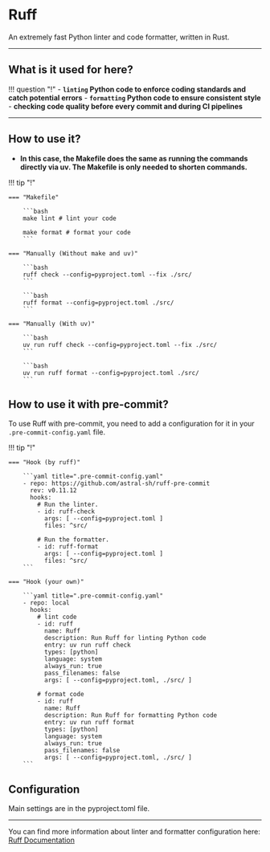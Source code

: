 # Ruff

An extremely fast Python linter and code formatter, written in Rust.

---

## What is it used for here?
!!! question "!"
    - **`linting` Python code to enforce coding standards and catch potential errors**
    - **`formatting` Python code to ensure consistent style**
    - **сhecking code quality before every commit and during CI pipelines**

---

## How to use it?

- **In this case, the Makefile does the same as running the commands directly via uv. The Makefile is only needed to shorten commands.**

!!! tip "!"

    === "Makefile"

        ```bash
        make lint # lint your code

        make format # format your code
        ```

    === "Manually (Without make and uv)"

        ```bash
        ruff check --config=pyproject.toml --fix ./src/
        ```

        ```bash
        ruff format --config=pyproject.toml ./src/
        ```

    === "Manually (With uv)"

        ```bash
        uv run ruff check --config=pyproject.toml --fix ./src/
        ```

        ```bash
        uv run ruff format --config=pyproject.toml ./src/
        ```

## How to use it with pre-commit?

To use Ruff with pre-commit, you need to add a configuration for it in your `.pre-commit-config.yaml` file.

!!! tip "!"

    === "Hook (by ruff)"

        ```yaml title=".pre-commit-config.yaml"
        - repo: https://github.com/astral-sh/ruff-pre-commit
          rev: v0.11.12
          hooks:
            # Run the linter.
            - id: ruff-check
              args: [ --config=pyproject.toml ]
              files: ^src/

            # Run the formatter.
            - id: ruff-format
              args: [ --config=pyproject.toml ]
              files: ^src/
        ```

    === "Hook (your own)"

        ```yaml title=".pre-commit-config.yaml"
        - repo: local
          hooks:
            # lint code
            - id: ruff
              name: Ruff
              description: Run Ruff for linting Python code
              entry: uv run ruff check
              types: [python]
              language: system
              always_run: true
              pass_filenames: false
              args: [ --config=pyproject.toml, ./src/ ]

            # format code
            - id: ruff
              name: Ruff
              description: Run Ruff for formatting Python code
              entry: uv run ruff format
              types: [python]
              language: system
              always_run: true
              pass_filenames: false
              args: [ --config=pyproject.toml, ./src/ ]
        ```

## Configuration
Main settings are in the pyproject.toml file.

---

You can find more information about linter and formatter configuration here: [Ruff Documentation](https://docs.astral.sh/ruff/)